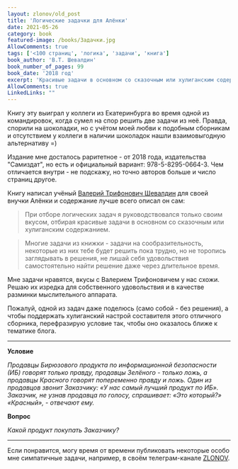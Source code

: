 ```yaml
---
layout: zlonov/old_post
title: 'Логические задачки для Алёнки'
date: 2021-05-26
category: book
featured-image: /books/Задачки.jpg
AllowComments: true
tags: ['<100 страниц', 'логика', 'задачи', 'книга']
book_author: 'В.Т. Шевалдин'
book_number_of_pages: 99
book_date: '2018 год'
excerpt: 'Красивые задачи в основном со сказочным или хулиганским содержанием.'
AllowComments: true
LinkedLinks: ""
---
```

Книгу эту выиграл у коллеги из Екатеринбурга во время одной из командировок, когда сумел на спор решить две задачи из неё. Правда, спорили на шоколадки, но с учётом моей любви к подобным сборникам и отсутствием у коллеги в наличии шоколадок нашли взаимовыгодную альтернативу =)

Издание мне досталось раритетное - от 2018 года, издательства "Самиздат", но есть и официальный вариант: 978-5-8295-0664-3. Чем отличается внутри - не подскажу, но точно авторов больше и число страниц другое.

Книгу написал учёный [Валерий Трифонович Шевалдин](https://science.urfu.ru/ru/persons/валерий-трифонович-шевалдин) для своей внучки Алёнки и содержание лучше всего описал он сам:

> При отборе логических задач я руководствовался только своим вкусом, отбирая красивые задачи в основном со сказочным или хулиганским содержанием.

> Многие задачи из книжки - задачи на сообразительность, некоторые из них тебе будет решить пока трудно, но не торопись заглядывать в решения, не лишай себя удовольствия самостоятельно найти решение даже через длительное время.

Мне задачи нравятся, вкусы с Валерием Трифоновичем у нас схожи. Решаю их изредка для собственного удовольствия и в качестве разминки мыслительного аппарата.

Пожалуй, одной из задач даже поделюсь (само собой - без решения), а чтобы поддержать хулиганский настрой составителя этого отличного сборника, перефразирую условие так, чтобы оно оказалось ближе к тематике блога.

----

**Условие**

*Продавцы Бирюзового продукта по информационной безопасности (ИБ) говорят только правду, продавцы Зелёного - только ложь, а продавцы Красного говорят попеременно  правду и ложь. Один из продавцов звонит Заказчику: «У нас самый лучший продукт по ИБ». Заказчик, не узнав продавца по голосу, спрашивает: «Это который?» «Красный», - отвечают ему.*

**Вопрос**

*Какой продукт покупать Заказчику?*

----

Если понравится, могу время от времени публиковать некоторые особо мне симпатичные задачи, например, в своём телеграм-канале [ZLONOV](http://t.me/zlonov).
